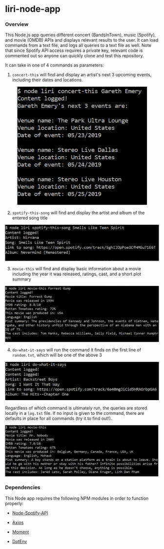# liri-node-app

### Overview

This Node.js app queries different concert (BandsInTown), music (Spotify), and movie (OMDB) APIs and displays relevant results to the user.  It can load commands from a text file, and logs all queries to a text file as well.  Note that since Spotify API access requires a private key, relevant code is commented out so anyone can quickly clone and test this repository.

It can take in one of 4 commands as parameters:

1. `concert-this` will find and display an artist's next 3 upcoming events, including their dates and locations.

<p align="center">
  <img alt="concert-this screenshot" src=https://github.com/alex-engelmann/liri-node-app/blob/master/screenshots/concert-this.PNG>
</p>

2. `spotify-this-song` will find and display the artist and album of the entered song title

<p align="center">
  <img alt="spotify-this-song screenshot" src=https://github.com/alex-engelmann/liri-node-app/blob/master/screenshots/spotify-this-song.PNG>
</p>

3. `movie-this` will find and display basic information about a movie including the year it was released, ratings, cast, and a short plot summary

<p align="center">
  <img alt="movie-this screenshot" src=https://github.com/alex-engelmann/liri-node-app/blob/master/screenshots/movie-this.PNG>
</p>

4. `do-what-it-says` will run the command it finds on the first line of `random.txt`, which will be one of the above 3

<p align="center">
  <img alt="do-what-it-says screenshot" src=https://github.com/alex-engelmann/liri-node-app/blob/master/screenshots/do-what-it-says.PNG>
</p>

Regardless of which command is ultimately run, the queries are stored locally in a `log.txt` file.  If no input is given to the command, there are defaults in place for all commands (try it to find out!).

<p align="center">
  <img alt="movie-this no input screenshot" src=https://github.com/alex-engelmann/liri-node-app/blob/master/screenshots/movie-this-no-input.PNG>
</p>

### Dependencies

This Node app requires the following NPM modules in order to function properly:

   * [Node-Spotify-API](https://www.npmjs.com/package/node-spotify-api)

   * [Axios](https://www.npmjs.com/package/axios)

   * [Moment](https://www.npmjs.com/package/moment)

   * [DotEnv](https://www.npmjs.com/package/dotenv)
   
